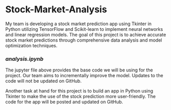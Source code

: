 # Stock-Market-Analysis
My team is developing a stock market prediction app using Tkinter in Python utilizing TensorFlow and Scikit-learn to implement neural networks and linear regression models. The goal of this project is to achieve accurate stock market predictions through comprehensive data analysis and model optimization techniques.

### _analysis.ipynb_
The jupyter file above provides the base code we will be using for the project. Our team aims to incrementally improve the model. Updates to the code will not be updated on GitHub.

Another task at hand for this project is to build an app in Python using Tkinter to make the use of the stock prediction more user-friendly. The code for the app will be posted and updated on GitHub.
